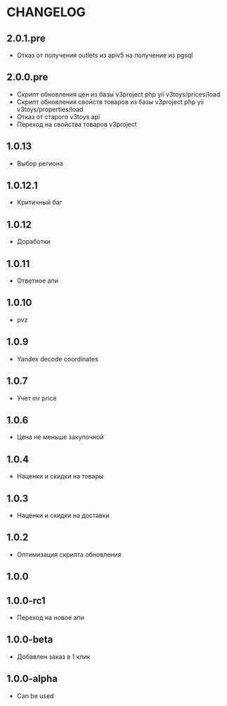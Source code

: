 CHANGELOG
==============

2.0.1.pre
-----------------
  * Отказ от получения outlets из apiv5 на получение из pgsql
  
2.0.0.pre
-----------------
  * Скрипт обновления цен из базы v3project php yii v3toys/prices/load
  * Скрипт обновления свойств товаров из базы v3project php yii v3toys/properties/load
  * Отказ от старого v3toys api
  * Переход на свойства товаров v3project
  
1.0.13
-----------------
  * Выбор региона

1.0.12.1
-----------------
  * Критичный баг

1.0.12
-----------------
  * Доработки

1.0.11
-----------------
  * Ответное апи

1.0.10
-----------------
  * pvz

1.0.9
-----------------
  * Yandex decode coordinates

1.0.7
-----------------
  * Учет mr price
  
1.0.6
-----------------
  * Цена не меньше закупочной

1.0.4
-----------------
  * Наценки и скидки на товары

1.0.3
-----------------
  * Наценки и скидки на доставки

1.0.2
-----------------
  * Оптимизация скрипта обновления

1.0.0
-----------------
1.0.0-rc1
-----------------
  * Переход на новое апи

1.0.0-beta
-----------------
  * Добавлен заказ в 1 клик

1.0.0-alpha
-----------------
  * Can be used
